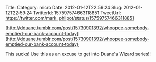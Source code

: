 Title: 
Category: micro
Date: 2012-01-12T22:59:24
Slug: 2012-01-12T22:59:24
TwitterId: 157597574663118851
TweetUrl: https://twitter.com/mark_philpot/status/157597574663118851

[http://dduane.tumblr.com/post/15730901392/whoopee-somebody-emptied-our-bank-account-today](http://dduane.tumblr.com/post/15730901392/whoopee-somebody-emptied-our-bank-account-today)

This sucks!  Use this as an excuse to get into Duane's Wizard series!!